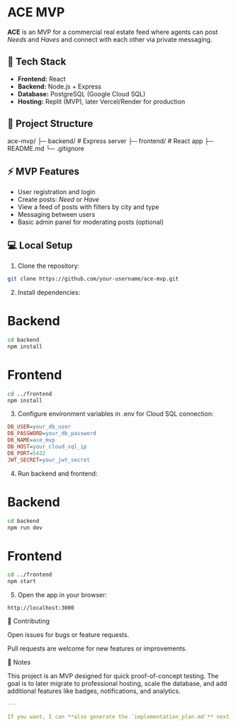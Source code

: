 # ACE MVP

**ACE** is an MVP for a commercial real estate feed where agents can post *Needs* and *Haves* and connect with each other via private messaging.

## 🚀 Tech Stack

- **Frontend:** React
- **Backend:** Node.js + Express
- **Database:** PostgreSQL (Google Cloud SQL)
- **Hosting:** Replit (MVP), later Vercel/Render for production

## 📁 Project Structure

ace-mvp/
├─ backend/ # Express server
├─ frontend/ # React app
├─ README.md
└─ .gitignore

## ⚡ MVP Features

- User registration and login
- Create posts: *Need* or *Have*
- View a feed of posts with filters by city and type
- Messaging between users
- Basic admin panel for moderating posts (optional)

## 💻 Local Setup

1. Clone the repository:
```bash
git clone https://github.com/your-username/ace-mvp.git
```

2. Install dependencies:
# Backend
```bash
cd backend
npm install
```
# Frontend
```bash
cd ../frontend
npm install
```

3. Configure environment variables in .env for Cloud SQL connection: 
```ini
DB_USER=your_db_user
DB_PASSWORD=your_db_password
DB_NAME=ace_mvp
DB_HOST=your_cloud_sql_ip
DB_PORT=5432
JWT_SECRET=your_jwt_secret
```

4. Run backend and frontend:
# Backend
```bash
cd backend
npm run dev
```

# Frontend
```bash
cd ../frontend
npm start
```
5. Open the app in your browser:
```arduino
http://localhost:3000
```


🔧 Contributing

Open issues for bugs or feature requests.

Pull requests are welcome for new features or improvements.

📝 Notes

This project is an MVP designed for quick proof-of-concept testing. The goal is to later migrate to professional hosting, scale the database, and add additional features like badges, notifications, and analytics.


```yaml
---

If you want, I can **also generate the `implementation_plan.md`** next, fully contained in one block, ready to copy to your repo, so your GitHub project has a clear roadmap. Do you want me to do that?

```
